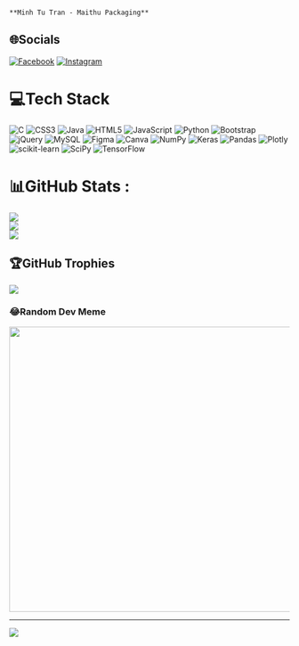                                                                              **Minh Tu Tran - Maithu Packaging**
## 🌐Socials
[![Facebook](https://img.shields.io/badge/Facebook-%231877F2.svg?logo=Facebook&logoColor=white)](https://facebook.com/https://www.facebook.com/tranminh.tu.73/) [![Instagram](https://img.shields.io/badge/Instagram-%23E4405F.svg?logo=Instagram&logoColor=white)](https://instagram.com/https://www.instagram.com/mtu_tech/) 

# 💻Tech Stack
![C](https://img.shields.io/badge/c-%2300599C.svg?style=flat&logo=c&logoColor=white) ![CSS3](https://img.shields.io/badge/css3-%231572B6.svg?style=flat&logo=css3&logoColor=white) ![Java](https://img.shields.io/badge/java-%23ED8B00.svg?style=flat&logo=java&logoColor=white) ![HTML5](https://img.shields.io/badge/html5-%23E34F26.svg?style=flat&logo=html5&logoColor=white) ![JavaScript](https://img.shields.io/badge/javascript-%23323330.svg?style=flat&logo=javascript&logoColor=%23F7DF1E) ![Python](https://img.shields.io/badge/python-3670A0?style=flat&logo=python&logoColor=ffdd54) ![Bootstrap](https://img.shields.io/badge/bootstrap-%23563D7C.svg?style=flat&logo=bootstrap&logoColor=white) ![jQuery](https://img.shields.io/badge/jquery-%230769AD.svg?style=flat&logo=jquery&logoColor=white) ![MySQL](https://img.shields.io/badge/mysql-%2300f.svg?style=flat&logo=mysql&logoColor=white) 	![Figma](https://img.shields.io/badge/figma-%23F24E1E.svg?style=flat&logo=figma&logoColor=white) ![Canva](https://img.shields.io/badge/Canva-%2300C4CC.svg?style=flat&logo=Canva&logoColor=white) ![NumPy](https://img.shields.io/badge/numpy-%23013243.svg?style=flat&logo=numpy&logoColor=white) ![Keras](https://img.shields.io/badge/Keras-%23D00000.svg?style=flat&logo=Keras&logoColor=white) ![Pandas](https://img.shields.io/badge/pandas-%23150458.svg?style=flat&logo=pandas&logoColor=white) ![Plotly](https://img.shields.io/badge/Plotly-%233F4F75.svg?style=flat&logo=plotly&logoColor=white) ![scikit-learn](https://img.shields.io/badge/scikit--learn-%23F7931E.svg?style=flat&logo=scikit-learn&logoColor=white) ![SciPy](https://img.shields.io/badge/SciPy-%230C55A5.svg?style=flat&logo=scipy&logoColor=%white) ![TensorFlow](https://img.shields.io/badge/TensorFlow-%23FF6F00.svg?style=flat&logo=TensorFlow&logoColor=white)
# 📊GitHub Stats :
![](https://github-readme-stats.vercel.app/api?username=MtuCS&theme=radical&hide_border=false&include_all_commits=false&count_private=false)<br/>
![](https://github-readme-streak-stats.herokuapp.com/?user=MtuCS&theme=radical&hide_border=false)<br/>
![](https://github-readme-stats.vercel.app/api/top-langs/?username=MtuCS&theme=radical&hide_border=false&include_all_commits=false&count_private=false&layout=compact)

## 🏆GitHub Trophies
![](https://github-trophies.vercel.app/?username=MtuCS&theme=radical&no-frame=false&no-bg=false&margin-w=4)

### 😂Random Dev Meme
<img src="https://www.google.com/url?sa=i&url=https%3A%2F%2Fforms.app%2Fen%2Fblog%2Ffunny-developer-memes&psig=AOvVaw21rs0uLCpFRMOA2zSFxzGt&ust=1725982231716000&source=images&cd=vfe&opi=89978449&ved=0CBQQjRxqFwoTCPiOu4KXtogDFQAAAAAdAAAAABAE
" width="512px"/>

---
[![](https://visitcount.itsvg.in/api?id=MtuCS&icon=0&color=0)](https://visitcount.itsvg.in)
